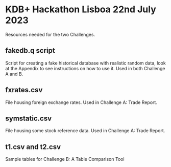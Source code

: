 # KDB+ Hackathon Lisboa 22nd July 2023

Resources needed for the two Challenges.

## fakedb.q script
Script for creating a fake historical database with realistic random data, look at the Appendix to see instructions on how to use it. Used in both Challenge A and B.

## fxrates.csv
File housing foreign exchange rates. Used in Challenge A: Trade Report.

## symstatic.csv
File housing some stock reference data. Used in Challenge A: Trade Report.

## t1.csv and t2.csv
Sample tables for Challenge B: A Table Comparison Tool
